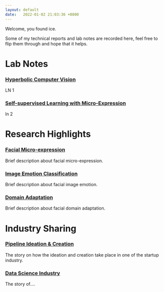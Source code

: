 ```yaml
---
layout: default
date:   2022-01-02 21:03:36 +0800
---
```


Welcome, you found ice.

Some of my technical reports and lab notes are recorded here, feel free to flip them through and hope that it helps.


<!-- [Lab notes for Jan](./logs/another-page.html). -->

# Lab Notes
### [Hyperbolic Computer Vision](2023-01-02-hyperbolicCV.html)
LN 1
### [Self-supervised Learning with Micro-Expression](2023-01-02-SSLME.html)
ln 2

# Research Highlights
### [Facial Micro-expression](2023-01-02-microExpression.html)
Brief description about facial micro-expression.
### [Image Emotion Classification](2023-01-02-imageEmotion.html)
Brief description about facial image emotion.
### [Domain Adaptation](2023-01-02-domainAdaptation.html)
Brief description about facial domain adaptation.

# Industry Sharing
### [Pipeline Ideation & Creation](2023-01-02-pipelineCreation.html)
The story on how the ideation and creation take place in one of the startup industry.
### [Data Science Industry](2023/01/02/dataScience.html)
The story of....
### []()
